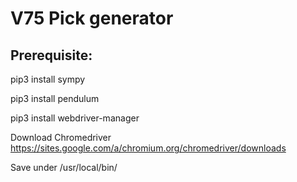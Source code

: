 
# V75 Pick generator

## Prerequisite:
pip3 install sympy

pip3 install pendulum

pip3 install webdriver-manager

Download Chromedriver https://sites.google.com/a/chromium.org/chromedriver/downloads

Save under /usr/local/bin/
